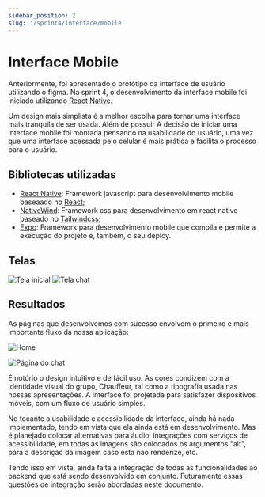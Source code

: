 ```yaml
---
sidebar_position: 2
slug: '/sprint4/interface/mobile'
---
```


# Interface Mobile

Anteriormente, foi apresentado o protótipo da interface de usuário utilizando o figma. Na sprint 4, o desenvolvimento da interface mobile foi iniciado utilizando [React Native](https://reactnative.dev).

Um design mais simplista é a melhor escolha para tornar uma interface mais tranquila de ser usada. Além de possuir 
A decisão de iniciar uma interface mobile foi montada pensando na usabilidade do usuário, uma vez que uma interface acessada pelo celular é mais prática e facilita o processo para o usuário.

## Bibliotecas utilizadas

- [React Native](https://reactnative.dev): Framework javascript para desenvolvimento mobile baseaado no [React](https://react.dev);
- [NativeWind](https://www.nativewind.dev): Framework css para desenvolvimento em react native baseado no [Tailwindcss](https://tailwindcss.com);
- [Expo](https://expo.dev): Framework para desenvolvimento mobile que compila e permite a execução do projeto e, também, o seu deploy.

## Telas

![Tela inicial](../../../static/img/tela-inicio.jpeg)
![Tela chat](../../../static/img/tela-chat.jpeg)

## Resultados

As páginas que desenvolvemos com sucesso envolvem o primeiro e mais importante fluxo da nossa aplicação:

<div style={{"margin": "0 auto", "max-width": "400px", "display": "flex", "justify-content": "space-around"}}>

<div style={{"padding-right": "30px"}}>

![Home](../../../static/img/interface/mobile/home.jpg)

</div>

![Página do chat](../../../static/img/interface/mobile/chat.jpg)

</div>

É notório o design intuitivo e de fácil uso. As cores condizem com a identidade visual do grupo, Chauffeur, tal como a tipografia usada nas nossas apresentações. 
A interface foi projetada para satisfazer dispositivos móveis, com um fluxo de usuário simples.

No tocante a usabilidade e acessibilidade da interface, ainda há nada implementado, tendo em vista que ela ainda está em desenvolvimento. Mas é planejado colocar alternativas para áudio, integrações com serviços de acessibilidade, em todas as imagens são colocados os argumentos "alt", para a descrição da imagem caso esta não renderize, etc.

Tendo isso em vista, ainda falta a integração de todas as funcionalidades ao backend que está sendo desenvolvido em conjunto. Futuramente essas questões de integração serão abordadas neste documento.